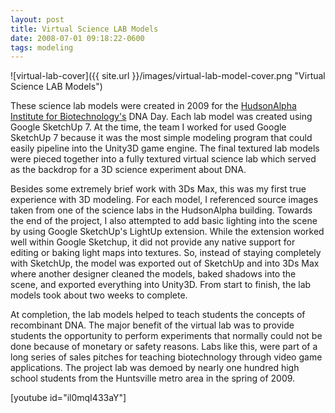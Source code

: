 ```yaml
---
layout: post
title: Virtual Science LAB Models
date: 2008-07-01 09:18:22-0600
tags: modeling
---
```


![virtual-lab-cover]({{ site.url }}/images/virtual-lab-model-cover.png "Virtual Science LAB Models")

These science lab models were created in 2009 for the [HudsonAlpha Institute for Biotechnology's](http://www.hudsonalpha.org/) DNA Day. Each lab model was created using Google SketchUp 7. At the time, the team I worked for used Google SketchUp 7 because it was the most simple modeling program that could easily pipeline into the Unity3D game engine. The final textured lab models were pieced together into a fully textured virtual science lab which served as the backdrop for a 3D science experiment about DNA.

Besides some extremely brief work with 3Ds Max, this was my first true experience with 3D modeling. For each model, I referenced source images taken from one of the science labs in the HudsonAlpha building. Towards the end of the project, I also attempted to add basic lighting into the scene by using Google SketchUp's LightUp extension. While the extension worked well within Google Sketchup, it did not provide any native support for editing or baking light maps into textures. So, instead of staying completely with SketchUp, the model was exported out of SketchUp and into 3Ds Max where another designer cleaned the models, baked shadows into the scene, and exported everything into Unity3D. From start to finish, the lab models took about two weeks to complete.

At completion, the lab models helped to teach students the concepts of recombinant DNA. The major benefit of the virtual lab was to provide students the opportunity to perform experiments that normally could not be done because of monetary or safety reasons. Labs like this, were part of a long series of sales pitches for teaching biotechnology through video game applications. The project lab was demoed by nearly one hundred high school students from the Huntsville metro area in the spring of 2009.

[youtube id="il0mqI433aY"]